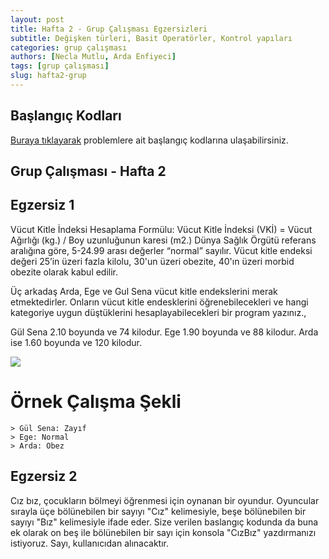 ```yaml
---
layout: post
title: Hafta 2 - Grup Çalışması Egzersizleri
subtitle: Değişken türleri, Basit Operatörler, Kontrol yapıları
categories: grup çalışması
authors: [Necla Mutlu, Arda Enfiyeci]
tags: [grup çalışması]
slug: hafta2-grup
---
```


## Başlangıç Kodları
[Buraya tıklayarak](https://drive.google.com/file/d/16L8OTgoajutd6bajRZw6EMgFNH6hXIvD/view?usp=sharing) problemlere ait başlangıç kodlarına ulaşabilirsiniz.

## Grup Çalışması - Hafta 2

## Egzersiz 1

Vücut Kitle İndeksi Hesaplama Formülu: Vücut Kitle İndeksi (VKİ) = Vücut Ağırlığı (kg.) / Boy uzunluğunun karesi (m2.) 
Dünya Sağlık Örgütü referans aralığına göre, 5-24.99 arası değerler “normal” sayılır. Vücut kitle endeksi değeri 25’in üzeri fazla kilolu, 30'un üzeri obezite, 40'ın üzeri morbid obezite olarak kabul edilir.

Üç arkadaş Arda, Ege ve Gul Sena vücut kitle endekslerini merak etmektedirler. Onların vücut kitle endesklerini öğrenebilecekleri ve hangi kategoriye uygun düştüklerini hesaplayabilecekleri bir program yazınız.,

Gül Sena 2.10 boyunda ve 74 kilodur.
Ege 1.90 boyunda ve 88 kilodur.
Arda ise 1.60 boyunda ve 120 kilodur.

![](http://www.cagsu.com/fotolar/2016/buyuk/obezite-asiri-sismanlik-20160329164447.jpg)

# Örnek Çalışma Şekli

```
> Gül Sena: Zayıf
> Ege: Normal
> Arda: Obez
```

## Egzersiz 2

Cız bız, çocukların bölmeyi öğrenmesi için oynanan bir oyundur. Oyuncular sırayla üçe bölünebilen bir sayıyı "Cız" kelimesiyle, beşe bölünebilen bir sayıyı "Bız" kelimesiyle ifade eder. 
Size verilen baslangıç kodunda da buna ek olarak on beş ile bölünebilen bir sayı için konsola "CızBız" yazdırmanızı istiyoruz. Sayı, kullanıcıdan alınacaktır. 
